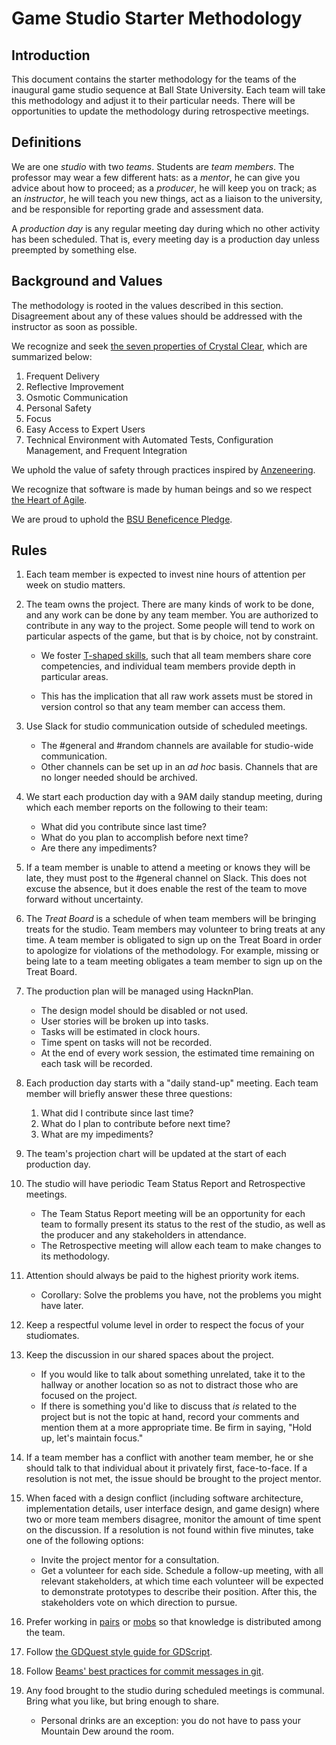 # Game Studio Starter Methodology

## Introduction

This document contains the starter methodology for the teams
of the inaugural game studio sequence at Ball State University.
Each team will take this methodology and adjust it to their
particular needs. There will be opportunities to update the
methodology during retrospective meetings.

## Definitions

We are one _studio_ with two _teams_. Students are _team members_. The professor may wear a few different hats: as a _mentor_, he can give you advice about how to proceed; as a _producer_, he will keep you on track; as an _instructor_, he will teach you new things, act as a liaison to the university, and be responsible for reporting grade and assessment data.

A _production day_ is any regular meeting day during which
no other activity has been scheduled. That is, every meeting 
day is a production day unless preempted by something else.

## Background and Values

The methodology is rooted in the values described in this section. Disagreement
about any of these values should be addressed with the instructor as soon as
possible.

We recognize and seek [the seven properties of Crystal
Clear](https://www.projectsmart.co.uk/7-properties-of-highly-successful-projects-from-crystal-clear.php),
which are summarized below:
1. Frequent Delivery
2. Reflective Improvement
3. Osmotic Communication
4. Personal Safety
5. Focus
6. Easy Access to Expert Users
7. Technical Environment with Automated Tests, Configuration Management, and
   Frequent Integration

We uphold the value of safety through practices inspired by
[Anzeneering](https://www.industriallogic.com/blog/anzeneering/).

We recognize that software is made by human beings and so we respect [the Heart of Agile](https://heartofagile.com).

We are proud to uphold the [BSU Beneficence Pledge](https://www.bsu.edu/about/beneficence).


## Rules

1. Each team member is expected to invest nine hours of attention per week on studio matters. 

1. The team owns the project. There are many kinds of work to be done, and any work can be done by any team member. You are authorized to contribute in any way to the project. Some people will tend to work on particular aspects of the game, but that is by choice, not by constraint.

    - We foster [T-shaped
      skills](https://en.wikipedia.org/wiki/T-shaped_skills), such that all team members share core competencies, and individual team members provide depth in particular areas.

    - This has the implication that all raw work assets must be stored in version control so that any team member can access them.

1. Use Slack for studio communication outside of scheduled meetings.
    - The #general and #random channels are available for studio-wide communication.
    - Other channels can be set up in an _ad hoc_ basis. Channels that are no longer needed should be archived.

1. We start each production day with a 9AM daily standup meeting, during which each member reports on the following to their team:
    - What did you contribute since last time?
    - What do you plan to accomplish before next time?
    - Are there any impediments?

1. If a team member is unable to attend a meeting or knows they will be late,
   they must post to the #general channel on Slack. This does not excuse the absence, but it does enable the rest of the team to move forward without uncertainty.


1. The _Treat Board_ is a schedule of when team members will be bringing treats for the studio. Team members may volunteer to bring treats at any time. A team member is obligated to sign up on the Treat Board in order to apologize for violations of the methodology. For example, missing or being late to a team meeting obligates a team member to sign up on the Treat Board.


1. The production plan will be managed using HacknPlan.
    - The design model should be disabled or not used.
    - User stories will be broken up into tasks.
    - Tasks will be estimated in clock hours.
    - Time spent on tasks will not be recorded.
    - At the end of every work session, the estimated time remaining on each task will be recorded.

1. Each production day starts with a "daily stand-up" meeting. Each team member will briefly answer these three questions:
    1. What did I contribute since last time?
    2. What do I plan to contribute before next time?
    3. What are my impediments?

1. The team's projection chart will be updated at the start of each production day.

1. The studio will have periodic Team Status Report and Retrospective meetings.
    - The Team Status Report meeting will be an opportunity for each team to formally present its status to the rest of the studio, as well as the producer and any stakeholders in attendance.
    - The Retrospective meeting will allow each team to make changes to its methodology.

1. Attention should always be paid to the highest priority work items.
    - Corollary: Solve the problems you have, not the problems you might have later. 
  
1. Keep a respectful volume level in order to respect the focus of your
   studiomates.

1. Keep the discussion in our shared spaces about the project. 
    - If you would like to talk about something unrelated, take it to the hallway
     or another location so as not to distract those who are focused on the project.
    - If there is something you'd like to discuss that *is* related to the project 
    but is not the topic at hand, record your comments and mention them at a more 
    appropriate time. Be firm in saying, "Hold up, let's maintain focus."

1. If a team member has a conflict with another team member, he or she should
   talk to that individual about it privately first, face-to-face. If a
   resolution is not met, the issue should be brought to the project mentor.

1. When faced with a design conflict (including software architecture,
   implementation details, user interface design, and game design) where two or
   more team members disagree, monitor the amount of time spent on the
   discussion. If a resolution is not found within five minutes, take one of the
   following options:
    - Invite the project mentor for a consultation.
    - Get a volunteer for each side. Schedule a follow-up meeting, with all
      relevant stakeholders, at which time each volunteer will be expected to
      demonstrate prototypes to describe their position. After this, the
      stakeholders vote on which direction to pursue.

1. Prefer working in [pairs](http://www.extremeprogramming.org/rules/pair.html) or [mobs](https://en.wikipedia.org/wiki/Mob_programming) so that knowledge is distributed among the team.

1. Follow [the GDQuest style guide for GDScript](https://gdquest.gitbook.io/gdquests-guidelines/godot-gdscript-guidelines).

1. Follow [Beams' best practices for commit messages in git](https://cbea.ms/git-commit/).

1. Any food brought to the studio during scheduled meetings is communal. 
   Bring what you like, but bring enough to share. 
    - Personal drinks are an exception: you do not have to pass your Mountain Dew around the room.